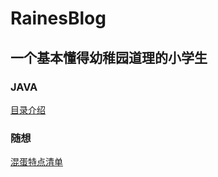 # RainesBlog
## 一个基本懂得幼稚园道理的小学生
### JAVA
<a href="https://github.com/Xiaolong00/RainesLearn/blob/master/MD/java/javaIntroduce.md">目录介绍</a>
### 随想
<a href="https://github.com/Xiaolong00/RainesLearn/blob/master/MD/programthink/assholeList.md">混蛋特点清单</a>
